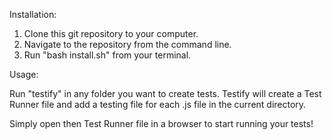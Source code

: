 Installation:

  1) Clone this git repository to your computer.
  2) Navigate to the repository from the command line.
  3) Run "bash install.sh" from your terminal.

Usage:

Run "testify" in any folder you want to create tests. Testify will create a Test Runner file and add a testing file for each .js file in the current directory.

Simply open then Test Runner file in a browser to start running your tests!